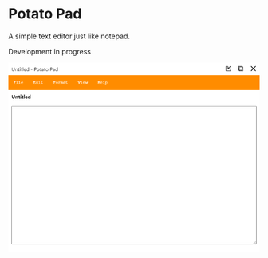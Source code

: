 # Potato Pad

A simple text editor just like notepad.

Development in progress

![Image](https://raw.githubusercontent.com/sauravk7077/potato-pad/master/Potato-Pad.png)
